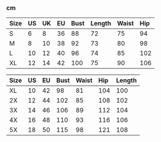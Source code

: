 ### cm
| Size | US   | UK   | EU   | Bust | Length | Waist | Hip  |
| :--- | :--- | :--- | :--- | :--- | :----- | :---- | :--- |
| S    | 6    | 8    | 36   | 88   | 72     | 75    | 94   |
| M    | 8    | 10   | 38   | 92   | 73     | 80    | 98   |
| L    | 10   | 12   | 40   | 96   | 74     | 85    | 102  |
| XL   | 12   | 14   | 42   | 100  | 75     | 90    | 106  |

| Size | US   | EU   | Bust | Waist | Hip  | Length |
| :--- | :--- | :--- | :--- | :---- | :--- | :----- |
| XL   | 10   | 42   | 98   | 81    | 104  | 100    |
| 2X   | 12   | 44   | 102  | 85    | 108  | 102    |
| 3X   | 14   | 46   | 106  | 89    | 112  | 104    |
| 4X   | 16   | 48   | 110  | 93    | 116  | 106    |
| 5X   | 18   | 50   | 115  | 98    | 121  | 108    |